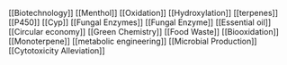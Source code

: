 [[Biotechnology]]
[[Menthol]]
[[Oxidation]]
[[Hydroxylation]]
[[terpenes]]
[[P450]]
[[Cyp]]
[[Fungal Enzymes]]
[[Fungal Enzyme]]
[[Essential oil]]
[[Circular economy]]
[[Green Chemistry]]
[[Food Waste]]
[[Biooxidation]]
[[Monoterpene]]
[[metabolic engineering]]
[[Microbial Production]]
[[Cytotoxicity Alleviation]]
